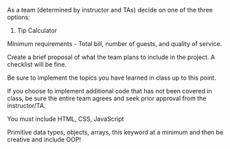 As a team (determined by instructor and TAs) decide on one of the three options:

1. Tip Calculator

Minimum requirements - Total bill, number of guests, and quality of service.

Create a brief proposal of what the team plans to include in the project. A checklist will be fine.

 
Be sure to implement the topics you have learned in class up to this point.


If you choose to implement additional code that has not been covered in class, be sure the entire team agrees and seek prior approval from the instructor/TA.

 
You must include HTML, CSS, JavaScript

Primitive data types, objects, arrays, this keyword at a minimum and then be creative and include OOP!